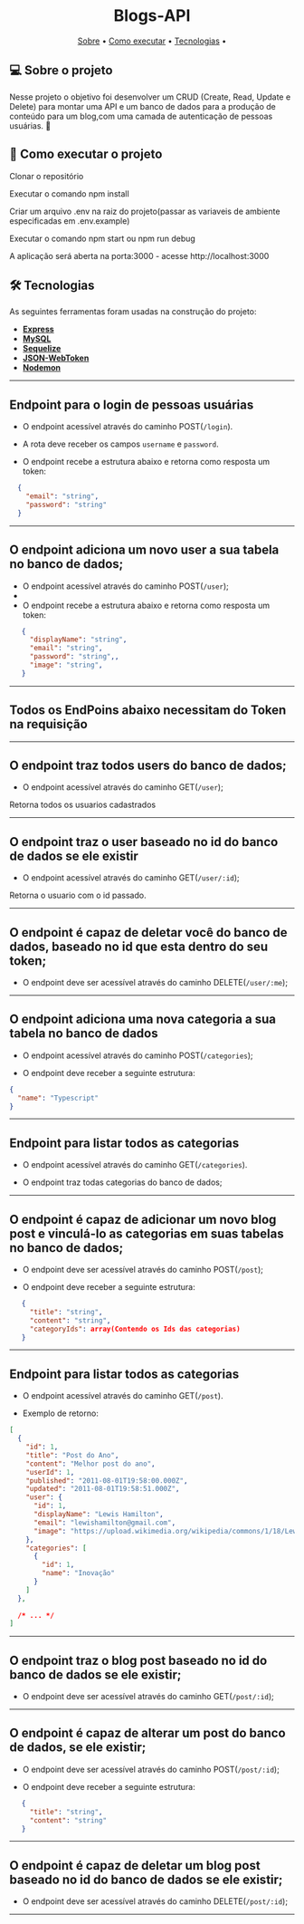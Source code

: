 <h1 align="center">
   Blogs-API
</h1>

<p align="center">
 <a href="#-sobre-o-projeto">Sobre</a> •
 <a href="#-como-executar-o-projeto">Como executar</a> • 
 <a href="#-tecnologias">Tecnologias</a> • 
</p>


## 💻 Sobre o projeto

Nesse projeto o objetivo foi desenvolver um CRUD (Create, Read, Update e Delete) para montar uma API e um banco de dados para a produção de conteúdo para um blog,com uma camada de autenticação de pessoas usuárias.
 🚀

## 🚀 Como executar o projeto

Clonar o repositório

Executar o comando npm install

Criar um arquivo .env na raiz do projeto(passar as variaveis de ambiente especificadas em .env.example)

Executar o comando npm start ou npm run debug

A aplicação será aberta na porta:3000 - acesse http://localhost:3000


## 🛠 Tecnologias

As seguintes ferramentas foram usadas na construção do projeto:

-   **[Express](https://github.com/expressjs/express)**
-   **[MySQL](https://github.com/mysql)**
-   **[Sequelize](https://github.com/sequelize/sequelize)**
-   **[JSON-WebToken](https://github.com/auth0/node-jsonwebtoken)**
-   **[Nodemon](https://github.com/remy/nodemon)**

---

## Endpoint para o login de pessoas usuárias

- O endpoint acessível através do caminho POST(`/login`).

- A rota deve receber os campos `username` e `password`.

- O endpoint recebe a estrutura abaixo e retorna como resposta um token:
```json
  {
    "email": "string",
    "password": "string"
  }
```

---

## O endpoint adiciona um novo user a sua tabela no banco de dados;

- O endpoint acessível através do caminho POST(`/user`);
- 
- O endpoint recebe a estrutura abaixo e retorna como resposta um token:
```json
   {
     "displayName": "string",
     "email": "string",
     "password": "string",,
     "image": "string",
   }
```

---

## Todos os EndPoins abaixo necessitam do Token na requisição

---

## O endpoint traz todos users do banco de dados;

- O endpoint acessível através do caminho GET(`/user`);

Retorna todos os usuarios cadastrados

---

## O endpoint traz o user baseado no id do banco de dados se ele existir

- O endpoint acessível através do caminho GET(`/user/:id`);

Retorna o usuario com o id passado.

---

## O endpoint é capaz de deletar você do banco de dados, baseado no id que esta dentro do seu token;

- O endpoint deve ser acessível através do caminho DELETE(`/user/:me`);

---

## O endpoint adiciona uma nova categoria a sua tabela no banco de dados

- O endpoint acessível através do caminho POST(`/categories`);

- O endpoint deve receber a seguinte estrutura:
```json
{
  "name": "Typescript"
}
```
---
## Endpoint para listar todos as categorias

- O endpoint acessível através do caminho GET(`/categories`).

- O endpoint traz todas categorias do banco de dados;
---

## O endpoint é capaz de adicionar um novo blog post e vinculá-lo as categorias em suas tabelas no banco de dados;

- O endpoint deve ser acessível através do caminho POST(`/post`);

- O endpoint deve receber a seguinte estrutura:
```json
   {
     "title": "string",
     "content": "string",
     "categoryIds": array(Contendo os Ids das categorias)
   }
   ```
---
## Endpoint para listar todos as categorias

- O endpoint acessível através do caminho GET(`/post`).

- Exemplo de retorno:

```json
[
  {
    "id": 1,
    "title": "Post do Ano",
    "content": "Melhor post do ano",
    "userId": 1,
    "published": "2011-08-01T19:58:00.000Z",
    "updated": "2011-08-01T19:58:51.000Z",
    "user": {
      "id": 1,
      "displayName": "Lewis Hamilton",
      "email": "lewishamilton@gmail.com",
      "image": "https://upload.wikimedia.org/wikipedia/commons/1/18/Lewis_Hamilton_2016_Malaysia_2.jpg"
    },
    "categories": [
      {
        "id": 1,
        "name": "Inovação"
      }
    ]
  },
  
  /* ... */
]
```
---

## O endpoint traz o blog post baseado no id do banco de dados se ele existir;

- O endpoint deve ser acessível através do caminho GET(`/post/:id`);

---

## O endpoint é capaz de alterar um post do banco de dados, se ele existir;

- O endpoint deve ser acessível através do caminho POST(`/post/:id`);

- O endpoint deve receber a seguinte estrutura:
```json
   {
     "title": "string",
     "content": "string"
   }
   ```
---

## O endpoint é capaz de deletar um blog post baseado no id do banco de dados se ele existir;

- O endpoint deve ser acessível através do caminho DELETE(`/post/:id`);

---




